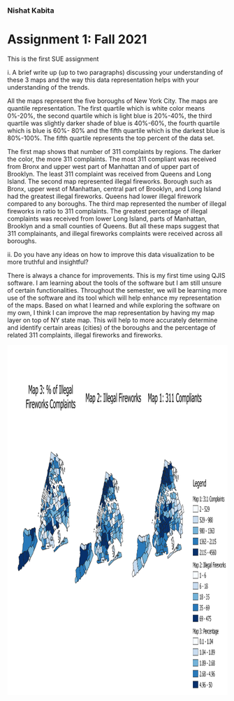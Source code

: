 ### Nishat Kabita

# Assignment 1: Fall 2021
This is the first SUE assignment

i. A brief write up (up to two paragraphs) discussing your understanding of these 3 maps and the way this data representation helps with your understanding of the trends.

All the maps represent the five boroughs of New York City. The maps are quantile representation. The first quartile which is white color means 0%-20%, the second quartile which is light blue is 20%-40%, the third quartile was slightly darker shade of blue is 40%-60%, the fourth quartile which is blue is 60%- 80% and the fifth quartile which is the darkest blue is 80%-100%. The fifth quartile represents the top percent of the data set. 


The first map shows that number of 311 complaints by regions. The darker the color, the more 311 complaints. The most 311 compliant was received from Bronx and upper west part of Manhattan and of upper part of Brooklyn. The least 311 complaint was received from Queens and Long Island. The second map represented illegal fireworks. Borough such as Bronx, upper west of Manhattan, central part of Brooklyn, and Long Island had the greatest illegal fireworks. Queens had lower illegal firework compared to any boroughs. The third map represented the number of illegal fireworks in ratio to 311 complaints. The greatest percentage of illegal complaints was received from lower Long Island, parts of Manhattan,  Brooklyn and a small counties of Queens. But all these maps suggest that 311 complainants, and illegal fireworks complaints were received across all boroughs.



ii. Do you have any ideas on how to improve this data visualization to be more truthful and insightful?

There is always a chance for improvements. This is my first time using QJIS software. I am learning about the tools of the software but I am still unsure of certain functionalities. Throughout the semester, we will be learning more use of the software and its tool which will help enhance my representation of the maps. Based on what I learned and while exploring the software on my own, I think I can improve the map representation by having my map layer on top of NY state map. This will help to more accurately determine and identify certain areas (cities) of the boroughs and the percentage of related 311 complaints, illegal fireworks and fireworks.

<img src="https://github.com/NishatKabita/Assignment-1/blob/main/SUE%20HW%201%20MAPS.png" width="800" height="800" />



